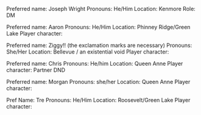 Preferred name: Joseph Wright 
Pronouns: He/Him 
Location: Kenmore
Role: DM


Preferred name: Aaron 
Pronouns: He/Him 
Location: Phinney Ridge/Green Lake 
Player character:

Preferred name: Ziggy!! (the exclamation marks are necessary) 
Pronouns: She/Her 
Location: Bellevue / an existential void
Player character:

Preferred name: Chris 
Pronouns: He/him 
Location: Queen Anne
Player character:
Partner DND

Preferred name: Morgan
Pronouns: she/her
Location: Queen Anne
Player character:

Pref Name: Tre 
Pronouns: He/Him 
Location: Roosevelt/Green Lake
Player character:
